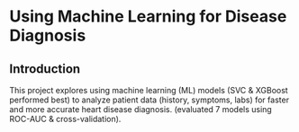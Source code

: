 # Using Machine Learning for Disease Diagnosis

## Introduction
This project explores using machine learning (ML) models (SVC & XGBoost performed best) to analyze patient data (history, symptoms, labs) for faster and more accurate heart disease diagnosis. (evaluated 7 models using ROC-AUC & cross-validation).
